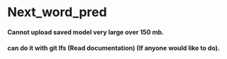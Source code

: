 # Next_word_pred
#### Cannot upload saved model very large over 150 mb.

#### can do it with git lfs (Read documentation) (If anyone would like to do).
